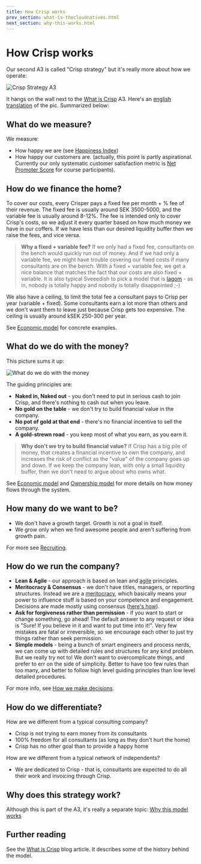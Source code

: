 ```yaml
---
title: How Crisp works
prev_section: what-is-thecloudnatives.html
next_section: why-this-works.html
---
```


How Crisp works
===============

Our second A3 is called "Crisp strategy" but it's really more about how we operate:

![Crisp Strategy A3](../assets/CrispStrategyA3-sv.jpg "Crisp Strategy A3")

It hangs on the wall next to the [What is Crisp](what-is-thecloudnatives.html) A3. Here's an [english translation](../assets/CrispStrategyA3-en.pdf) of the pic. Summarized below:

What do we measure?
-------------------

We measure:

-   How happy we are (see [Happiness Index](happiness-index.html))
-   How happy our customers are. (actually, this point is partly aspirational. Currently our only systematic customer satisfaction metric is [Net Promoter Score](http://en.wikipedia.org/wiki/Net_Promoter) for course participants).

How do we finance the home?
---------------------------

To cover our costs, every Crisper pays a fixed fee per month + % fee of their revenue. The fixed fee is usually around SEK 3500-5000, and the variable fee is usually around 8-12%. The fee is intended only to cover Crisp's costs, so we adjust it every quarter based on how much money we have in our coffers. If we have less than our desired liquidity buffer then we raise the fees, and vice versa.

> **Why a fixed + variable fee?** If we only had a fixed fee, consultants on the bench would quickly run out of money. And if we had only a variable fee, we might have trouble covering our fixed costs if many consultants are on the bench. With a fixed + variable fee, we get a nice balance that matches the fact that our costs are also fixed + variable. It is also typical Sveeedish to pick a model that is [lagom](https://en.wikipedia.org/wiki/Lagom) - as in, nobody is totally happy and nobody is totally disappointed ;-)

We also have a ceiling, to limit the total fee a consultant pays to Crisp per year (variable + fixed). Some consultants earn a lot more than others and we don't want them to leave just because Crisp gets too expensive. The ceiling is usually around kSEK 250-300 per year.

See [Economic model](economic-model.html) for concrete examples.

What do we do with the money?
-----------------------------

This picture sums it up:

![What do we do with the money](../assets/WhatDoWeDoWithTheMoney.png "What do we do with the money")

The guiding principles are:

-   **Naked in, Naked out** - you don't need to put in serious cash to join Crisp, and there's nothing to cash out when you leave.
-   **No gold on the table** - we don't try to build financial value in the company.
-   **No pot of gold at that end** - there's no financial incentive to sell the company.
-   **A gold-strewn road** - you keep most of what you earn, as you earn it.

> **Why don't we try to build financial value?** If Crisp has a big pile of money, that creates a financial incentive to own the company, and increases the risk of conflict as the "value" of the company goes up and down. If we keep the company lean, with only a small liquidity buffer, then we don't need to argue about who owns what.

See [Economic model](economic-model.html) and [Ownership model](ownership-model.html) for more details on how money flows through the system.

How many do we want to be?
--------------------------

-   We don't have a growth target. Growth is not a goal in itself.
-   We grow only when we find awesome people and aren't suffering from growth pain.

For more see [Recruiting](recruiting.html).

How do we run the company?
--------------------------

-   **Lean & Agile** - our approach is based on lean and [agile](http://agilemanifesto.org) principles.
-   **Meritocracy & Consensus** - we don't have titles, managers, or reporting structures. Instead we are a [meritocracy](http://en.wikipedia.org/wiki/Meritocracy), which basically means your power to influence stuff is based on your competence and engagement. Decisions are made mostly using consensus ([here's how](decisions.html)).
-   **Ask for forgiveness rather than permission** - if you want to start or change something, go ahead! The default answer to any request or idea is "Sure! If you believe in it and want to put time into it!". Very few mistakes are fatal or irreversible, so we encourage each other to just try things rather than seek permission.
-   **Simple models** - being a bunch of smart engineers and process nerds, we can come up with detailed rules and structures for any kind problem. But we really try not to! We don't want to overcomplicate things, and prefer to err on the side of simplicity. Better to have too few rules than too many, and better to follow high level guiding principles than low level detailed procedures.

For more info, see [How we make decisions](decisions.html).

How do we differentiate?
------------------------

How are we different from a typical consulting company?

-   Crisp is not trying to earn money from its consultants
-   100% freedom for all consultants (as long as they don't hurt the home)
-   Crisp has no other goal than to provide a happy home

How are we different from a typical network of independents?

-   We are dedicated to Crisp - that is, consultants are expected to do all their work and invoicing through Crisp.

Why does this strategy work?
----------------------------

Although this is part of the A3, it's really a separate topic: [Why this model works](why-this-works.html)

Further reading
---------------

See the [What is Crisp](http://blog.crisp.se/2010/05/08/henrikkniberg/1273272420000) blog article. It describes some of the history behind the model.
